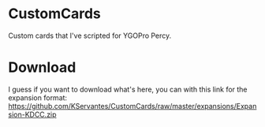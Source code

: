 # CustomCards
Custom cards that I've scripted for YGOPro Percy.

# Download
I guess if you want to download what's here, you can with this link for the expansion format:
https://github.com/KServantes/CustomCards/raw/master/expansions/Expansion-KDCC.zip
